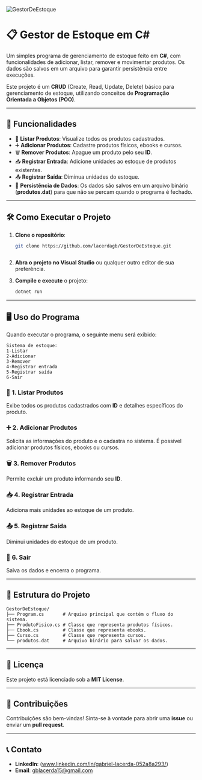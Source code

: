 
![GestorDeEstoque](https://github.com/user-attachments/assets/bdad6c75-5aa9-4fea-a3a7-2d2ca1c47211)
# 📋 Gestor de Estoque em C#

Um simples programa de gerenciamento de estoque feito em **C#**, com funcionalidades de adicionar, listar, remover e movimentar produtos. Os dados são salvos em um arquivo para garantir persistência entre execuções. 

Este projeto é um **CRUD** (Create, Read, Update, Delete) básico para gerenciamento de estoque, utilizando conceitos de **Programação Orientada a Objetos (POO)**.

---

## 🚀 **Funcionalidades**

- 📄 **Listar Produtos**: Visualize todos os produtos cadastrados.
- ➕ **Adicionar Produtos**: Cadastre produtos físicos, ebooks e cursos.
- 🗑️ **Remover Produtos**: Apague um produto pelo seu **ID**.
- 📥 **Registrar Entrada**: Adicione unidades ao estoque de produtos existentes.
- 📤 **Registrar Saída**: Diminua unidades do estoque.
- 💾 **Persistência de Dados**: Os dados são salvos em um arquivo binário (**produtos.dat**) para que não se percam quando o programa é fechado.

---

## 🛠️ **Como Executar o Projeto**

1. **Clone o repositório**:

   ```bash
   git clone https://github.com/lacerdagb/GestorDeEstoque.git
   
   
   
   ```

2. **Abra o projeto no Visual Studio** ou qualquer outro editor de sua preferência.

3. **Compile e execute** o projeto:

   ```bash
   dotnet run
   ```

---

## 🖥️ **Uso do Programa**

Quando executar o programa, o seguinte menu será exibido:

```plaintext
Sistema de estoque:
1-Listar
2-Adicionar
3-Remover
4-Registrar entrada
5-Registrar saída
6-Sair
```

### 📄 **1. Listar Produtos**

Exibe todos os produtos cadastrados com **ID** e detalhes específicos do produto.

### ➕ **2. Adicionar Produtos**

Solicita as informações do produto e o cadastra no sistema. É possível adicionar produtos físicos, ebooks ou cursos.

### 🗑️ **3. Remover Produtos**

Permite excluir um produto informando seu **ID**.

### 📥 **4. Registrar Entrada**

Adiciona mais unidades ao estoque de um produto.

### 📤 **5. Registrar Saída**

Diminui unidades do estoque de um produto.

### 🚪 **6. Sair**

Salva os dados e encerra o programa.

---

## 📂 **Estrutura do Projeto**

```
GestorDeEstoque/
├── Program.cs       # Arquivo principal que contém o fluxo do sistema.
├── ProdutoFisico.cs # Classe que representa produtos físicos.
├── Ebook.cs         # Classe que representa ebooks.
├── Curso.cs         # Classe que representa cursos.
└── produtos.dat     # Arquivo binário para salvar os dados.
```

---

## 📜 **Licença**

Este projeto está licenciado sob a **MIT License**.

---

## 🤝 **Contribuições**

Contribuições são bem-vindas! Sinta-se à vontade para abrir uma **issue** ou enviar um **pull request**. 

---

## 📞 **Contato**

- **LinkedIn**: (www.linkedin.com/in/gabriel-lacerda-052a8a293/)
- **Email**: gblacerda15@gmail.com



